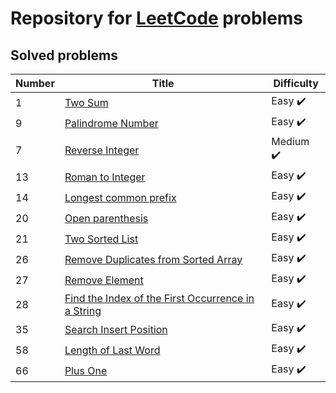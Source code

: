 # Repository for [LeetCode](https://leetcode.com/) problems

## Solved problems

| Number | Title                                                                                                                                                       | Difficulty                |
|--------|-------------------------------------------------------------------------------------------------------------------------------------------------------------|---------------------------|
| 1      | [Two Sum](./src/main/java/org/leetcode/problems/easy/twoSum/TwoSumSolution.java)                                                                            | Easy   :heavy_check_mark: |
| 9      | [Palindrome Number](./src/main/java/org/leetcode/problems/easy/palindromeNumber/PalindromeNumberSolution.java)                                              | Easy   :heavy_check_mark: |
| 7      | [Reverse Integer](./src/main/java/org/leetcode/problems/medium/reversedInteger/ReversedIntegerSolution.java)                                                | Medium :heavy_check_mark: |
| 13     | [Roman to Integer](./src/main/java/org/leetcode/problems/easy/romanToInteger/RomanToIntegerSolution.java)                                                   | Easy   :heavy_check_mark: |
| 14     | [Longest common prefix](./src/main/java/org/leetcode/problems/easy/longestCommonPrefix/LongestCommonPrefixSolution.java)                                    | Easy   :heavy_check_mark: |
| 20     | [Open parenthesis](./src/main/java/org/leetcode/problems/easy/openParantesess/OpenParenthesesSolution.java)                                                 | Easy   :heavy_check_mark: |
| 21     | [Two Sorted List](./src/main/java/org/leetcode/problems/easy/twoSum/TwoSumSolution.java)                                                                    | Easy   :heavy_check_mark: |
| 26     | [Remove Duplicates from Sorted Array](./src/main/java/org/leetcode/problems/easy/removeDublicateFromSortedList/RemoveDuplicatesFromSortedListSolution.java) | Easy   :heavy_check_mark: |
| 27     | [Remove Element](./src/main/java/org/leetcode/problems/easy/removeElement/RemoveElementSolution.java)                                                       | Easy   :heavy_check_mark: |
| 28     | [Find the Index of the First Occurrence in a String](./src/main/java/org/leetcode/problems/easy/firstOccurrence/FirstOccurrenceIndexSolution.java)          | Easy   :heavy_check_mark: |
| 35     | [Search Insert Position](./src/main/java/org/leetcode/problems/easy/firstOccurrence/FirstOccurrenceIndexSolution.java)                                      | Easy   :heavy_check_mark: |
| 58     | [Length of Last Word](./src/main/java/org/leetcode/problems/easy/lengthOfLastWord/LengthOfLastWordSolution.java)                                            | Easy   :heavy_check_mark: |
| 66     | [Plus One](./src/main/java/org/leetcode/problems/easy/plusOne/PlusOne.java)                                                                                 | Easy   :heavy_check_mark: |

